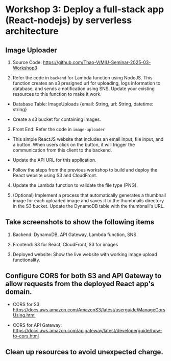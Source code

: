 # Workshop 3: Deploy a full-stack app (React-nodejs) by serverless architecture

## Image Uploader

1. Source Code: https://github.com/Thao-V/MIU-Seminar-2025-03-Workshop3

2. Refer the code in `backend` for Lambda function using NodeJS. This function creates an s3 presigned url for uploading, logs information to database, and sends a notification using SNS. Update your existing resources to this function to make it work.

* Database Table: ImageUploads {email: String, url: String, datetime: string}

* Create a s3 bucket for containing images.

3. Front End: Refer the code in `image-uploader`

* This simple ReactJS website that includes an email input, file input, and a button. When users click on the button, it will trigger the communication from this client to the backend.

* Update the API URL for this application.

* Follow the steps from the previous workshop to build and deploy the React website using S3 and CloudFront.

4. Update the Lambda function to validate the file type (PNG).

5. (Optional) Implement a process that automatically generates a thumbnail image for each uploaded image and saves it to the thumbnails directory in the S3 bucket. Update the DynamoDB table with the thumbnail's URL.

## Take screenshots to show the following items

1. Backend: DynamoDB, API Gateway, Lambda function, SNS

2. Frontend: S3 for React, CloudFront, S3 for images

3. Deployed website: Show the live website with working image upload functionality.

## Configure CORS for both S3 and API Gateway to allow requests from the deployed React app's domain.

* CORS for S3: https://docs.aws.amazon.com/AmazonS3/latest/userguide/ManageCorsUsing.html

* CORS for API Gateway: https://docs.aws.amazon.com/apigateway/latest/developerguide/how-to-cors.html

## Clean up resources to avoid unexpected charge.